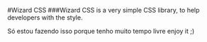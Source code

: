 #Wizard CSS
###Wizard CSS is a very simple CSS library, to help developers with the style.

Só estou fazendo isso porque tenho muito tempo livre
enjoy it ;)